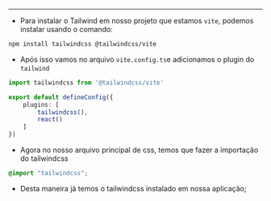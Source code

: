 ___
- Para instalar o Tailwind em nosso projeto que estamos `vite`, podemos instalar usando o comando:
```zsh
npm install tailwindcss @tailwindcss/vite
```
-  Após isso vamos no arquivo `vite.config.ts`e adicionamos o plugin do `tailwind`
```ts
import tailwindcss from '@tailwindcss/vite'

export default defineConfig({
	plugins: [
		tailwindcss(),
		react()
	]
})
```
- Agora no nosso arquivo principal de css, temos que fazer a importação do tailwindcss
```css
@import "tailwindcss";
```
- Desta maneira já temos o tailwindcss instalado em nossa aplicação;